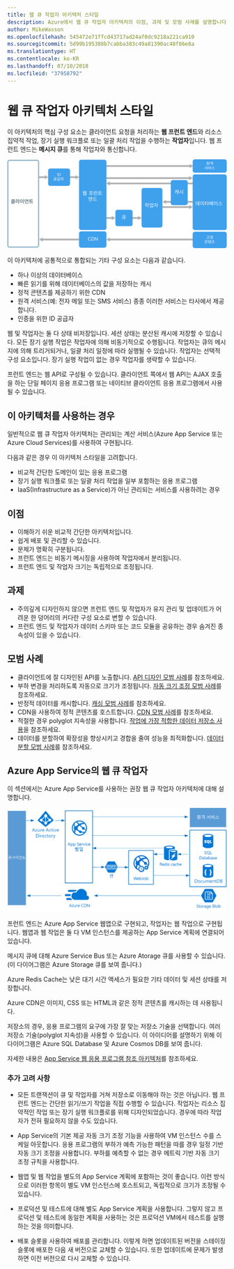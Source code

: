 ```yaml
---
title: 웹 큐 작업자 아키텍처 스타일
description: Azure에서 웹 큐 작업자 아키텍처의 이점, 과제 및 모범 사례를 설명합니다.
author: MikeWasson
ms.openlocfilehash: 545472e71ffcd43717ad24af0dc9218a221ca910
ms.sourcegitcommit: 5d99b195388b7cabba383c49a81390ac48f86e8a
ms.translationtype: HT
ms.contentlocale: ko-KR
ms.lasthandoff: 07/10/2018
ms.locfileid: "37958792"
---
```

# <a name="web-queue-worker-architecture-style"></a>웹 큐 작업자 아키텍처 스타일

이 아키텍처의 핵심 구성 요소는 클라이언트 요청을 처리하는 **웹 프런트 엔드**와 리소스 집약적 작업, 장기 실행 워크플로 또는 일괄 처리 작업을 수행하는 **작업자**입니다.  웹 프런트 엔드는 **메시지 큐**를 통해 작업자와 통신합니다.  

![](./images/web-queue-worker-logical.svg)

이 아키텍처에 공통적으로 통합되는 기타 구성 요소는 다음과 같습니다.

- 하나 이상의 데이터베이스 
- 빠른 읽기를 위해 데이터베이스의 값을 저장하는 캐시
- 정적 콘텐츠를 제공하기 위한 CDN
- 원격 서비스(예: 전자 메일 또는 SMS 서비스) 종종 이러한 서비스는 타사에서 제공합니다.
- 인증을 위한 ID 공급자

웹 및 작업자는 둘 다 상태 비저장입니다. 세션 상태는 분산된 캐시에 저장할 수 있습니다. 모든 장기 실행 작업은 작업자에 의해 비동기적으로 수행됩니다. 작업자는 큐의 메시지에 의해 트리거되거나, 일괄 처리 일정에 따라 실행될 수 있습니다. 작업자는 선택적 구성 요소입니다. 장기 실행 작업이 없는 경우 작업자를 생략할 수 있습니다.  

프런트 엔드는 웹 API로 구성될 수 있습니다. 클라이언트 쪽에서 웹 API는 AJAX 호출을 하는 단일 페이지 응용 프로그램 또는 네이티브 클라이언트 응용 프로그램에서 사용될 수 있습니다.

## <a name="when-to-use-this-architecture"></a>이 아키텍처를 사용하는 경우

일반적으로 웹 큐 작업자 아키텍처는 관리되는 계산 서비스(Azure App Service 또는 Azure Cloud Services)를 사용하여 구현됩니다. 

다음과 같은 경우 이 아키텍처 스타일을 고려합니다.

- 비교적 간단한 도메인이 있는 응용 프로그램
- 장기 실행 워크플로 또는 일괄 처리 작업을 일부 포함하는 응용 프로그램
- IaaS(Infrastructure as a Service)가 아닌 관리되는 서비스를 사용하려는 경우

## <a name="benefits"></a>이점

- 이해하기 쉬운 비교적 간단한 아키텍처입니다.
- 쉽게 배포 및 관리할 수 있습니다.
- 문제가 명확히 구분됩니다.
- 프런트 엔드는 비동기 메시징을 사용하여 작업자에서 분리됩니다.
- 프런트 엔드 및 작업자 크기는 독립적으로 조정됩니다.

## <a name="challenges"></a>과제

- 주의깊게 디자인하지 않으면 프런트 엔드 및 작업자가 유지 관리 및 업데이트가 어려운 한 덩어리의 커다란 구성 요소로 변할 수 있습니다.
- 프런트 엔드 및 작업자가 데이터 스키마 또는 코드 모듈을 공유하는 경우 숨겨진 종속성이 있을 수 있습니다. 

## <a name="best-practices"></a>모범 사례

- 클라이언트에 잘 디자인된 API를 노출합니다. [API 디자인 모범 사례][api-design]를 참조하세요.
- 부하 변경을 처리하도록 자동으로 크기가 조정됩니다. [자동 크기 조정 모범 사례][autoscaling]를 참조하세요.
- 반정적 데이터를 캐시합니다. [캐싱 모범 사례][caching]를 참조하세요.
- CDN을 사용하여 정적 콘텐츠를 호스트합니다. [CDN 모범 사례][cdn]를 참조하세요.
- 적절한 경우 polyglot 지속성을 사용합니다. [작업에 가장 적합한 데이터 저장소 사용][polyglot]을 참조하세요.
- 데이터를 분할하여 확장성을 향상시키고 경합을 줄여 성능을 최적화합니다. [데이터 분할 모범 사례][data-partition]를 참조하세요.


## <a name="web-queue-worker-on-azure-app-service"></a>Azure App Service의 웹 큐 작업자

이 섹션에서는 Azure App Service를 사용하는 권장 웹 큐 작업자 아키텍처에 대해 설명합니다. 

![](./images/web-queue-worker-physical.png)

프런트 엔드는 Azure App Service 웹앱으로 구현되고, 작업자는 웹 작업으로 구현됩니다. 웹앱과 웹 작업은 둘 다 VM 인스턴스를 제공하는 App Service 계획에 연결되어 있습니다. 

메시지 큐에 대해 Azure Service Bus 또는 Azure Atorage 큐를 사용할 수 있습니다. (이 다이어그램은 Azure Storage 큐를 보여 줍니다.)

Azure Redis Cache는 낮은 대기 시간 액세스가 필요한 기타 데이터 및 세션 상태를 저장합니다.

Azure CDN은 이미지, CSS 또는 HTML과 같은 정적 콘텐츠를 캐시하는 데 사용됩니다.

저장소의 경우, 응용 프로그램의 요구에 가장 잘 맞는 저장소 기술을 선택합니다. 여러 저장소 기술(polyglot 지속성)을 사용할 수 있습니다. 이 아이디어를 설명하기 위해 이 다이어그램은 Azure SQL Database 및 Azure Cosmos DB를 보여 줍니다.  

자세한 내용은 [App Service 웹 응용 프로그램 참조 아키텍처][scalable-web-app]를 참조하세요.

### <a name="additional-considerations"></a>추가 고려 사항

- 모든 트랜잭션이 큐 및 작업자를 거쳐 저장소로 이동해야 하는 것은 아닙니다. 웹 프런트 엔드는 간단한 읽기/쓰기 작업을 직접 수행할 수 있습니다. 작업자는 리소스 집약적인 작업 또는 장기 실행 워크플로를 위해 디자인되었습니다. 경우에 따라 작업자가 전혀 필요하지 않을 수도 있습니다.

- App Service의 기본 제공 자동 크기 조정 기능을 사용하여 VM 인스턴스 수를 스케일 아웃합니다. 응용 프로그램의 부하가 예측 가능한 패턴을 따를 경우 일정 기반 자동 크기 조정을 사용합니다. 부하를 예측할 수 없는 경우 메트릭 기반 자동 크기 조정 규칙을 사용합니다.      

- 웹앱 및 웹 작업을 별도의 App Service 계획에 포함하는 것이 좋습니다. 이런 방식으로 이러한 항목이 별도 VM 인스턴스에 호스트되고, 독립적으로 크기가 조정될 수 있습니다. 

- 프로덕션 및 테스트에 대해 별도 App Service 계획을 사용합니다. 그렇지 않고 프로덕션 및 테스트에 동일한 계획을 사용하는 것은 프로덕션 VM에서 테스트를 실행하는 것을 의미합니다.

- 배포 슬롯을 사용하여 배포를 관리합니다. 이렇게 하면 업데이트된 버전을 스테이징 슬롯에 배포한 다음 새 버전으로 교체할 수 있습니다. 또한 업데이트에 문제가 발생하면 이전 버전으로 다시 교체할 수 있습니다.

<!-- links -->

[api-design]: ../../best-practices/api-design.md
[autoscaling]: ../../best-practices/auto-scaling.md
[caching]: ../../best-practices/caching.md
[cdn]: ../../best-practices/cdn.md
[data-partition]: ../../best-practices/data-partitioning.md
[polyglot]: ../design-principles/use-the-best-data-store.md
[scalable-web-app]: ../../reference-architectures/app-service-web-app/scalable-web-app.md
